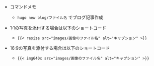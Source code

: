 -   コマンドメモ
    -   `hugo new blog/ファイル名` でブログ記事作成

-   1:1の写真を添付する場合は以下のショートコード
    -   `{{< resize src="images/画像のファイル名" alt="キャプション" >}}`

-   16:9の写真を添付する場合は以下のショートコード
    -   `{{< img640x src="images/画像のファイル名" alt="キャプション" >}}`
